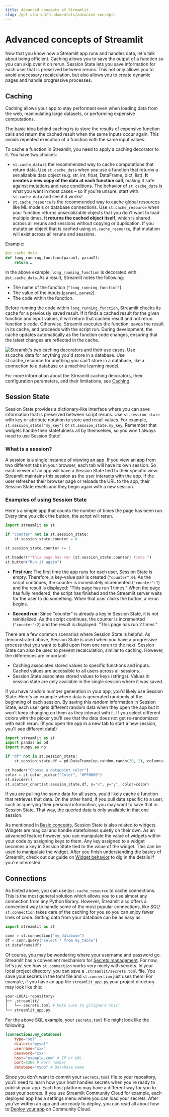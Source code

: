 ```yaml
---
title: Advanced concepts of Streamlit
slug: /get-started/fundamentals/advanced-concepts
---
```


# Advanced concepts of Streamlit

Now that you know how a Streamlit app runs and handles data, let's talk about being efficient. Caching allows you to save the output of a function so you can skip over it on rerun. Session State lets you save information for each user that is preserved between reruns. This not only allows you to avoid unecessary recalculation, but also allows you to create dynamic pages and handle progressive processes.

## Caching

Caching allows your app to stay performant even when loading data from the web, manipulating large datasets, or performing expensive computations.

The basic idea behind caching is to store the results of expensive function calls and return the cached result when the same inputs occur again. This avoids repeated execution of a function with the same input values.

To cache a function in Streamlit, you need to apply a caching decorator to it. You have two choices:

- `st.cache_data` is the recommended way to cache computations that return data. Use `st.cache_data` when you use a function that returns a serializable data object (e.g. str, int, float, DataFrame, dict, list). **It creates a new copy of the data at each function call**, making it safe against [mutations and race conditions](/develop/concepts/architecture/caching#mutation-and-concurrency-issues). The behavior of `st.cache_data` is what you want in most cases – so if you're unsure, start with `st.cache_data` and see if it works!
- `st.cache_resource` is the recommended way to cache global resources like ML models or database connections. Use `st.cache_resource` when your function returns unserializable objects that you don’t want to load multiple times. **It returns the cached object itself**, which is shared across all reruns and sessions without copying or duplication. If you mutate an object that is cached using `st.cache_resource`, that mutation will exist across all reruns and sessions.

Example:

```python
@st.cache_data
def long_running_function(param1, param2):
    return …
```

In the above example, `long_running_function` is decorated with `@st.cache_data`. As a result, Streamlit notes the following:

- The name of the function (`"long_running_function"`).
- The value of the inputs (`param1`, `param2`).
- The code within the function.

Before running the code within `long_running_function`, Streamlit checks its cache for a previously saved result. If it finds a cached result for the given function and input values, it will return that cached result and not rerun function's code. Otherwise, Streamlit executes the function, saves the result in its cache, and proceeds with the script run. During development, the cache updates automatically as the function code changes, ensuring that the latest changes are reflected in the cache.

<Image src="/images/caching-high-level-diagram.png" caption="Streamlit's two caching decorators and their use cases." alt="Streamlit's two caching decorators and their use cases. Use st.cache_data for anything you'd store in a database. Use st.cache_resource for anything you can't store in a database, like a connection to a database or a machine learning model." />

For more information about the Streamlit caching decorators, their configuration parameters, and their limitations, see [Caching](/develop/concepts/architecture/caching).

## Session State

Session State provides a dictionary-like interface where you can save information that is preserved between script reruns. Use `st.session_state` with key or attribute notation to store and recall values. For example, `st.session_state["my_key"]` or `st.session_state.my_key`. Remember that widgets handle their statefulness all by themselves, so you won't always need to use Session State!

### What is a session?

A session is a single instance of viewing an app. If you view an app from two different tabs in your browser, each tab will have its own session. So each viewer of an app will have a Session State tied to their specific view. Streamlit maintains this session as the user interacts with the app. If the user refreshes their browser page or reloads the URL to the app, their Session State resets and they begin again with a new session.

### Examples of using Session State

Here's a simple app that counts the number of times the page has been run. Every time you click the button, the script will rerun.

```python
import streamlit as st

if "counter" not in st.session_state:
    st.session_state.counter = 0

st.session_state.counter += 1

st.header(f"This page has run {st.session_state.counter} times.")
st.button("Run it again")
```

- **First run:** The first time the app runs for each user, Session State is empty. Therefore, a key-value pair is created (`"counter":0`). As the script continues, the counter is immediately incremented (`"counter":1`) and the result is displayed: "This page has run 1 times." When the page has fully rendered, the script has finished and the Streamlit server waits for the user to do something. When that user clicks the button, a rerun begins.

- **Second run:** Since "counter" is already a key in Session State, it is not reinitialized. As the script continues, the counter is incremented (`"counter":2`) and the result is displayed: "This page has run 2 times."

There are a few common scenarios where Session State is helpful. As demonstrated above, Session State is used when you have a progressive process that you want to build upon from one rerun to the next. Session State can also be used to prevent recalculation, similar to caching. However, the differences are important:

- Caching associates stored values to specific functions and inputs. Cached values are accessible to all users across all sessions.
- Session State associates stored values to keys (strings). Values in session state are only available in the single session where it was saved.

If you have random number generation in your app, you'd likely use Session State. Here's an example where data is generated randomly at the beginning of each session. By saving this random information in Session State, each user gets different random data when they open the app but it won't keep changing on them as they interact with it. If you select different colors with the picker you'll see that the data does not get re-randomized with each rerun. (If you open the app in a new tab to start a new session, you'll see different data!)

```python
import streamlit as st
import pandas as pd
import numpy as np

if "df" not in st.session_state:
    st.session_state.df = pd.DataFrame(np.random.randn(20, 2), columns=["x", "y"])

st.header("Choose a datapoint color")
color = st.color_picker("Color", "#FF0000")
st.divider()
st.scatter_chart(st.session_state.df, x="x", y="y", color=color)
```

If you are pulling the same data for all users, you'd likely cache a function that retrieves that data. On the other hand, if you pull data specific to a user, such as querying their personal information, you may want to save that in Session State. That way, the queried data is only available in that one session.

As mentioned in [Basic concepts](/get-started/fundamentals/main-concepts#widgets), Session State is also related to widgets. Widgets are magical and handle statefulness quietly on their own. As an advanced feature however, you can manipulate the value of widgets within your code by assigning keys to them. Any key assigned to a widget becomes a key in Session State tied to the value of the widget. This can be used to manipulate the widget. After you finish understanding the basics of Streamlit, check out our guide on [Widget behavior](/develop/concepts/architecture/widget-behavior) to dig in the details if you're interested.

## Connections

As hinted above, you can use `@st.cache_resource` to cache connections. This is the most general solution which allows you to use almost any connection from any Python library. However, Streamlit also offers a convenient way to handle some of the most popular connections, like SQL! `st.connection` takes care of the caching for you so you can enjoy fewer lines of code. Getting data from your database can be as easy as:

```python
import streamlit as st

conn = st.connection("my_database")
df = conn.query("select * from my_table")
st.dataframe(df)
```

Of course, you may be wondering where your username and password go. Streamlit has a convenient mechanism for [Secrets management](/develop/concepts/connections/secrets-management). For now, let's just see how `st.connection` works very nicely with secrets. In your local project directory, you can save a `.streamlit/secrets.toml` file. You save your secrets in the toml file and `st.connection` just uses them! For example, if you have an app file `streamlit_app.py` your project directory may look like this:

```bash
your-LOCAL-repository/
├── .streamlit/
│   └── secrets.toml # Make sure to gitignore this!
└── streamlit_app.py
```

For the above SQL example, your `secrets.toml` file might look like the following:

```toml
[connections.my_database]
    type="sql"
    dialect="mysql"
    username="xxx"
    password="xxx"
    host="example.com" # IP or URL
    port=3306 # Port number
    database="mydb" # Database name
```

Since you don't want to commit your `secrets.toml` file to your repository, you'll need to learn how your host handles secrets when you're ready to publish your app. Each host platform may have a different way for you to pass your secrets. If you use Streamlit Community Cloud for example, each deployed app has a settings menu where you can load your secrets. After you've written an app and are ready to deploy, you can read all about how to [Deploy your app](/deploy/streamlit-community-cloud/deploy-your-app) on Community Cloud.
